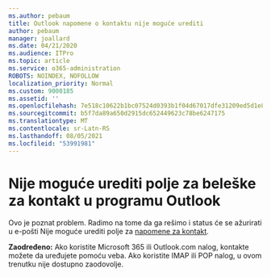 ```yaml
---
ms.author: pebaum
title: Outlook napomene o kontaktu nije moguće urediti
author: pebaum
manager: joallard
ms.date: 04/21/2020
ms.audience: ITPro
ms.topic: article
ms.service: o365-administration
ROBOTS: NOINDEX, NOFOLLOW
localization_priority: Normal
ms.custom: 9000185
ms.assetid: ''
ms.openlocfilehash: 7e518c10622b1bc07524d0393b1f04d67017dfe31209ed5d1e8283b7fc14917b
ms.sourcegitcommit: b5f7da89a650d2915dc652449623c78be6247175
ms.translationtype: MT
ms.contentlocale: sr-Latn-RS
ms.lasthandoff: 08/05/2021
ms.locfileid: "53991981"
---
```

# <a name="cant-edit-the-notes-field-for-a-contact-in-outlook"></a>Nije moguće urediti polje za beleške za kontakt u programu Outlook
Ovo je poznat problem. Radimo na tome da ga rešimo i status će se ažurirati u e-pošti Nije moguće urediti polje za [napomene za kontakt](https://support.office.com/article/fb8394ce-04ce-48b5-bae4-be46f77f10fe).

**Zaodređeno:** Ako koristite Microsoft 365 ili Outlook.com nalog, kontakte možete da uređujete pomoću veba. Ako koristite IMAP ili POP nalog, u ovom trenutku nije dostupno zaodovolje.